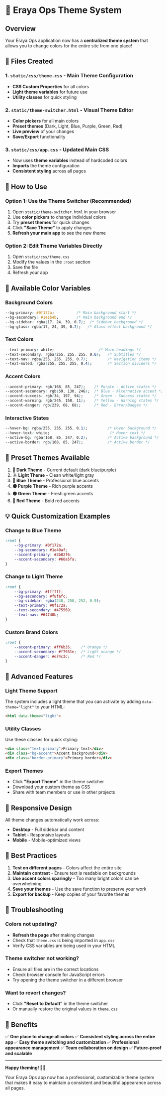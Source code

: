 # 🎨 Eraya Ops Theme System

## Overview
Your Eraya Ops application now has a **centralized theme system** that allows you to change colors for the entire site from one place!

## 📁 Files Created

### 1. `static/css/theme.css` - Main Theme Configuration
- **CSS Custom Properties** for all colors
- **Light theme variables** for future use
- **Utility classes** for quick styling

### 2. `static/theme-switcher.html` - Visual Theme Editor
- **Color pickers** for all main colors
- **Preset themes** (Dark, Light, Blue, Purple, Green, Red)
- **Live preview** of your changes
- **Save/Export** functionality

### 3. `static/css/app.css` - Updated Main CSS
- Now uses **theme variables** instead of hardcoded colors
- **Imports** the theme configuration
- **Consistent styling** across all pages

## 🚀 How to Use

### Option 1: Use the Theme Switcher (Recommended)
1. Open `static/theme-switcher.html` in your browser
2. Use **color pickers** to change individual colors
3. Try **preset themes** for quick changes
4. Click **"Save Theme"** to apply changes
5. **Refresh your main app** to see the new theme

### Option 2: Edit Theme Variables Directly
1. Open `static/css/theme.css`
2. Modify the values in the `:root` section
3. Save the file
4. Refresh your app

## 🎨 Available Color Variables

### Background Colors
```css
--bg-primary: #0f172a;          /* Main background start */
--bg-secondary: #1e1b4b;        /* Main background end */
--bg-sidebar: rgba(17, 24, 39, 0.7);  /* Sidebar background */
--bg-glass: rgba(17, 24, 39, 0.7);   /* Glass effect background */
```

### Text Colors
```css
--text-primary: white;                    /* Main headings */
--text-secondary: rgba(255, 255, 255, 0.6);   /* Subtitles */
--text-nav: rgba(255, 255, 255, 0.7);         /* Navigation items */
--text-muted: rgba(255, 255, 255, 0.4);       /* Section dividers */
```

### Accent Colors
```css
--accent-primary: rgb(168, 85, 247);    /* Purple - Active states */
--accent-secondary: rgb(59, 130, 246);  /* Blue - Alternative accent */
--accent-success: rgb(34, 197, 94);     /* Green - Success states */
--accent-warning: rgb(245, 158, 11);    /* Yellow - Warning states */
--accent-danger: rgb(239, 68, 68);      /* Red - Error/Badges */
```

### Interactive States
```css
--hover-bg: rgba(255, 255, 255, 0.1);         /* Hover background */
--hover-text: white;                           /* Hover text */
--active-bg: rgba(168, 85, 247, 0.2);         /* Active background */
--active-border: rgb(168, 85, 247);           /* Active border */
```

## 🌈 Preset Themes Available

1. **🌙 Dark Theme** - Current default (dark blue/purple)
2. **☀️ Light Theme** - Clean white/light gray
3. **🔵 Blue Theme** - Professional blue accents
4. **🟣 Purple Theme** - Rich purple accents
5. **🟢 Green Theme** - Fresh green accents
6. **🔴 Red Theme** - Bold red accents

## 💡 Quick Customization Examples

### Change to Blue Theme
```css
:root {
    --bg-primary: #0f172a;
    --bg-secondary: #1e40af;
    --accent-primary: #3b82f6;
    --accent-secondary: #60a5fa;
}
```

### Change to Light Theme
```css
:root {
    --bg-primary: #ffffff;
    --bg-secondary: #f8fafc;
    --bg-sidebar: rgba(248, 250, 252, 0.9);
    --text-primary: #0f172a;
    --text-secondary: #475569;
    --text-nav: #64748b;
}
```

### Custom Brand Colors
```css
:root {
    --accent-primary: #ff6b35;    /* Orange */
    --accent-secondary: #f7931e;  /* Light orange */
    --accent-danger: #e74c3c;     /* Red */
}
```

## 🔧 Advanced Features

### Light Theme Support
The system includes a light theme that you can activate by adding `data-theme="light"` to your HTML:
```html
<html data-theme="light">
```

### Utility Classes
Use these classes for quick styling:
```html
<div class="text-primary">Primary text</div>
<div class="bg-accent">Accent background</div>
<div class="border-primary">Primary border</div>
```

### Export Themes
- Click **"Export Theme"** in the theme switcher
- Download your custom theme as CSS
- Share with team members or use in other projects

## 📱 Responsive Design
All theme changes automatically work across:
- **Desktop** - Full sidebar and content
- **Tablet** - Responsive layouts
- **Mobile** - Mobile-optimized views

## 🎯 Best Practices

1. **Test on different pages** - Colors affect the entire site
2. **Maintain contrast** - Ensure text is readable on backgrounds
3. **Use accent colors sparingly** - Too many bright colors can be overwhelming
4. **Save your themes** - Use the save function to preserve your work
5. **Export for backup** - Keep copies of your favorite themes

## 🚨 Troubleshooting

### Colors not updating?
- **Refresh the page** after making changes
- Check that `theme.css` is being imported in `app.css`
- Verify CSS variables are being used in your HTML

### Theme switcher not working?
- Ensure all files are in the correct locations
- Check browser console for JavaScript errors
- Try opening the theme switcher in a different browser

### Want to revert changes?
- Click **"Reset to Default"** in the theme switcher
- Or manually restore the original values in `theme.css`

## 🎉 Benefits

✅ **One place to change all colors**
✅ **Consistent styling across the entire app**
✅ **Easy theme switching and customization**
✅ **Professional appearance management**
✅ **Team collaboration on design**
✅ **Future-proof and scalable**

---

**Happy theming! 🎨✨**

Your Eraya Ops app now has a professional, customizable theme system that makes it easy to maintain a consistent and beautiful appearance across all pages.
